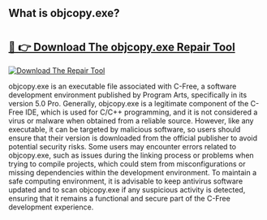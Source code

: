 ## What is objcopy.exe? 

# <h2><a href="https://exedetect.com/download.php?objcopy.exe">🔗 👉 Download The objcopy.exe Repair Tool</a></h2>

[![Download The Repair Tool](https://exedetect.com/download-button.jpg)](https://exedetect.com/download.php?objcopy.exe)

objcopy.exe is an executable file associated with C-Free, a software development environment published by Program Arts, specifically in its version 5.0 Pro. Generally, objcopy.exe is a legitimate component of the C-Free IDE, which is used for C/C++ programming, and it is not considered a virus or malware when obtained from a reliable source. However, like any executable, it can be targeted by malicious software, so users should ensure that their version is downloaded from the official publisher to avoid potential security risks. Some users may encounter errors related to objcopy.exe, such as issues during the linking process or problems when trying to compile projects, which could stem from misconfigurations or missing dependencies within the development environment. To maintain a safe computing environment, it is advisable to keep antivirus software updated and to scan objcopy.exe if any suspicious activity is detected, ensuring that it remains a functional and secure part of the C-Free development experience.